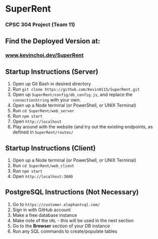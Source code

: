 # SuperRent
### CPSC 304 Project (Team 11)

## Find the Deployed Version at:
### www.kevinchoi.dev/SuperRent


## Startup Instructions (Server)
1. Open up Git Bash in desired directory
2. Run `git clone https://github.com/Kevin0115/SuperRent.git`
3. Open up `SuperRent/config/db_config.js`, and replace the `connectionString` with your own.
4. Open up a Node terminal (or PowerShell, or UNIX Terminal)
5. Run `cd SuperRent/web_server`
6. Run `npm start`
7. Open `http://localhost`
8. Play around with the website (and try out the existing endpoints, as defined in `SuperRent/routes/`


## Startup Instructions (Client)
1. Open up a Node terminal (or PowerShell, or UNIX Terminal)
2. Run `cd SuperRent/web_client`
3. Run `npm start`
7. Open `http://localhost:3000`


## PostgreSQL Instructions (Not Necessary)
1. Go to `https://customer.elephantsql.com/`
2. Sign in with GitHub account
3. Make a free database instance
4. Make note of the `URL` - this will be used in the next section
5. Go to the **Browser** section of your DB instance
6. Run any SQL commands to create/populate tables
